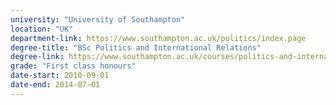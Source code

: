 ```yaml
---
university: "University of Southampton"
location: "UK"
department-link: https://www.southampton.ac.uk/politics/index.page
degree-title: "BSc Politics and International Relations"
degree-link: https://www.southampton.ac.uk/courses/politics-and-international-relations-degree-bsc
grade: "First class honours"
date-start: 2010-09-01
date-end: 2014-07-01
---
```

